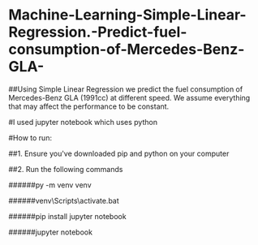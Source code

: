 # Machine-Learning-Simple-Linear-Regression.-Predict-fuel-consumption-of-Mercedes-Benz-GLA-

##Using Simple Linear Regression we predict the fuel consumption of Mercedes-Benz GLA (1991cc) at different speed. We assume everything that may affect the performance to be constant.

#I used jupyter notebook which uses python

#How to run:

##1. Ensure you've downloaded pip and python on your computer

##2. Run the following commands

######py -m venv venv

######venv\Scripts\activate.bat

######pip install jupyter notebook

######jupyter notebook
